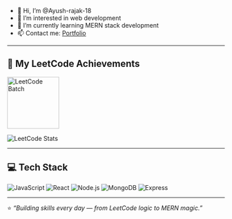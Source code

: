 - 👋 Hi, I’m @Ayush-rajak-18  
- 👀 I’m interested in web development  
- 🌱 I’m currently learning MERN stack development  
- 📫 Contact me: [Portfolio](https://ayush-rajak-01.vercel.app/)

---

## 🧠 My LeetCode Achievements  

<img src="https://assets.leetcode.com/static_assets/others/2550.gif" alt="LeetCode Batch" width="120"/>

![LeetCode Stats](https://leetcard.jacoblin.cool/Ayush-rajak-18?theme=dark&font=Karma&ext=activity)

---

## 💻 Tech Stack  

![JavaScript](https://img.shields.io/badge/JavaScript-F7DF1E?logo=javascript&logoColor=000)
![React](https://img.shields.io/badge/React-20232A?logo=react&logoColor=61DAFB)
![Node.js](https://img.shields.io/badge/Node.js-43853D?logo=node.js&logoColor=white)
![MongoDB](https://img.shields.io/badge/MongoDB-4EA94B?logo=mongodb&logoColor=white)
![Express](https://img.shields.io/badge/Express.js-404D59?logo=express&logoColor=white)

---

⭐ *“Building skills every day — from LeetCode logic to MERN magic.”*
